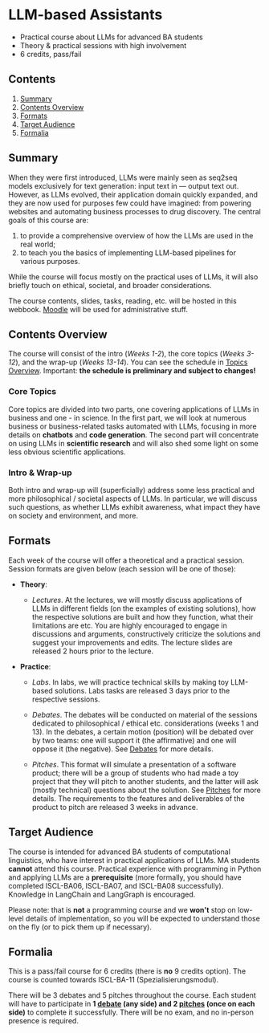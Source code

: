 # LLM-based Assistants

* Practical course about LLMs for advanced BA students
* Theory & practical sessions with high involvement
* 6 credits, pass/fail


## Contents

1. [Summary](#summary)
2. [Contents Overview](#contents-overview)
3. [Formats](#formats)
4. [Target Audience](#target-audience)
5. [Formalia](#formalia)


## Summary

When they were first introduced, LLMs were mainly seen as seq2seq models exclusively for text generation: input text in — output text out. However, as LLMs evolved, their application domain quickly expanded, and they are now used for purposes few could have imagined: from powering websites and automating business processes to drug discovery. The central goals of this course are:

1) to provide a comprehensive overview of how the LLMs are used in the real world;
2) to teach you the basics of implementing LLM-based pipelines for various purposes.

While the course will focus mostly on the practical uses of LLMs, it will also briefly touch on ethical, societal, and broader considerations.

The course contents, slides, tasks, reading, etc. will be hosted in this webbook. [Moodle](https://moodle.zdv.uni-tuebingen.de/course/view.php?id=790) will be used for administrative stuff.

## Contents Overview

The course will consist of the intro (_Weeks 1-2_), the core topics (_Weeks 3-12_), and the wrap-up (_Weeks 13-14_). You can see the schedule in [Topics Overview](./infos/topic_overview.md). Important: **the schedule is preliminary and subject to changes!**

### Core Topics

Core topics are divided into two parts, one covering applications of LLMs in business and one - in science. In the first part, we will look at numerous business or business-related tasks automated with LLMs, focusing in more details on **chatbots** and **code generation**. The second part will concentrate on using LLMs in **scientific research** and will also shed some light on some less obvious scientific applications.

### Intro & Wrap-up

Both intro and wrap-up will (superficially) address some less practical and more philosophical / societal aspects of LLMs. In particular, we will discuss such questions, as whether LLMs exhibit awareness, what impact they have on society and environment, and more.


## Formats

Each week of the course will offer a theoretical and a practical session. Session formats are given below (each session will be one of those):

* **Theory**:

    * _Lectures_. At the lectures, we will mostly discuss applications of LLMs in different fields (on the examples of existing solutions), how the respective solutions are built and how they function, what their limitations are etc. You are highly encouraged to engage in discussions and arguments, constructively criticize the solutions and suggest your improvements and edits. The lecture slides are released 2 hours prior to the lecture.

* **Practice**:

    * _Labs_. In labs, we will practice technical skills by making toy LLM-based solutions. Labs tasks are released 3 days prior to the respective sessions.

    * _Debates_. The debates will be conducted on material of the sessions dedicated to philosophical / ethical etc. considerations (weeks 1 and 13). In the debates, a certain motion (position) will be debated over by two teams: one will support it (the affirmative) and one will oppose it (the negative). See [Debates](./infos/formats/debates.md) for more details. 

    * _Pitches_. This format will simulate a presentation of a software product; there will be a group of students who had made a toy project that they will pitch to another students, and the latter will ask (mostly technical) questions about the solution. See [Pitches](./infos/formats/pitches.md) for more details. The requirements to the features and deliverables of the product to pitch are released 3 weeks in advance.


## Target Audience

The course is intended for advanced BA students of computational linguistics, who have interest in practical applications of LLMs. MA students **cannot** attend this course. Practical experience with programming in Python and applying LLMs are a **prerequisite** (more formally, you should have completed ISCL-BA06, ISCL-BA07, and ISCL-BA08 successfully). Knowledge in LangChain and LangGraph is encouraged.

Please note: that is **not** a programming course and we **won't** stop on low-level details of implementation, so you will be expected to understand those on the fly (or to pick them up if necessary).


## Formalia

This is a pass/fail course for 6 credits (there is **no** 9 credits option). The course is counted towards ISCL-BA-11 (Spezialisierungsmodul).

There will be 3 debates and 5 pitches throughout the course. Each student will have to participate in **1 [debate](./infos/formats/debates.md) (any side) and 2 [pitches](./infos/formats/pitches.md) (once on each side)** to complete it successfully. There will be no exam, and no in-person presence is required.